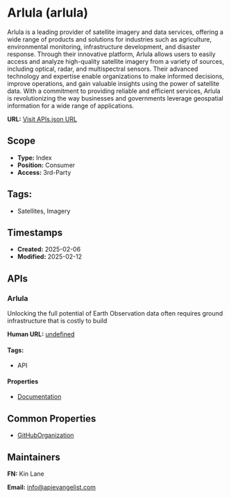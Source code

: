 # Arlula (arlula)
Arlula is a leading provider of satellite imagery and data services, offering a wide range of products and solutions for industries such as agriculture, environmental monitoring, infrastructure development, and disaster response. Through their innovative platform, Arlula allows users to easily access and analyze high-quality satellite imagery from a variety of sources, including optical, radar, and multispectral sensors. Their advanced technology and expertise enable organizations to make informed decisions, improve operations, and gain valuable insights using the power of satellite data. With a commitment to providing reliable and efficient services, Arlula is revolutionizing the way businesses and governments leverage geospatial information for a wide range of applications.

**URL:** [Visit APIs.json URL](https://raw.githubusercontent.com/api-evangelist/arlula/refs/heads/main/apis.yml)

## Scope

- **Type:** Index 
- **Position:** Consumer 
- **Access:** 3rd-Party 

## Tags:

 - Satellites, Imagery

## Timestamps

- **Created:** 2025-02-06 
- **Modified:** 2025-02-12 

## APIs

### Arlula
Unlocking the full potential of Earth Observation data often requires ground infrastructure that is costly to build 

**Human URL:** [undefined](undefined)


#### Tags:

 - API

#### Properties

- [Documentation](undefined)

## Common Properties

- [GitHubOrganization](https://github.com/Arlula)

## Maintainers

**FN:** Kin Lane

**Email:** info@apievangelist.com

